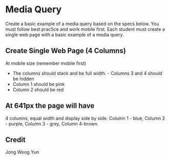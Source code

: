 # Media Query
Create a basic example of a media query based on the specs below. You must follow best prac5ce and work mobile first. Each student must create a single web page with a basic example of a media query.

## Create Single Web Page (4 Columns)
At mobile size (remember mobile first)
- The columns should stack and be full width. - Columns 3 and 4 should be hidden
- Column 1 should be pink
- Column 2 should be red

## At 641px the page will have
4 columns, equal width and display side by side.
Column 1 - blue, Column 2 - purple, Column 3 - grey, Column 4-brown.

## Credit
Jong Woog Yun